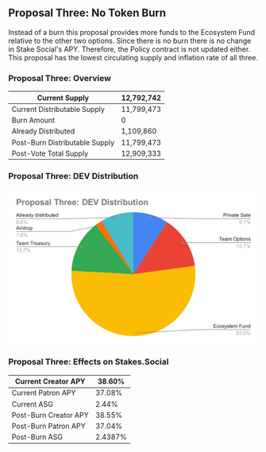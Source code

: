 ## Proposal Three: No Token Burn

Instead of a burn this proposal provides more funds to the Ecosystem Fund relative to the other two options. Since there is no burn there is no change in Stake Social's APY. Therefore, the Policy contract is not updated either. This proposal has the lowest circulating supply and inflation rate of all three.

### Proposal Three: Overview

| Current Supply                 | 12,792,742 |
| ------------------------------ | ---------- |
| Current Distributable Supply   | 11,799,473 |
| Burn Amount                    | 0          |
| Already Distributed            | 1,109,860  |
| Post-Burn Distributable Supply | 11,799,473 |
| Post-Vote Total Supply         | 12,909,333 |

### Proposal Three: DEV Distribution

![Proposal Three: DEV Distribution](https://raw.githubusercontent.com/dev-protocol/stackroom/0cd21bbff927dedbf90b46c38f463ba4bddbb37a/proposal/burn-dev/asset/proposal-three-dev-distribution.svg?sanitize=true)

### Proposal Three: Effects on Stakes.Social

| Current Creator APY   | 38.60%  |
| --------------------- | ------- |
| Current Patron APY    | 37.08%  |
| Current ASG           | 2.44%   |
| Post-Burn Creator APY | 38.55%  |
| Post-Burn Patron APY  | 37.04%  |
| Post-Burn ASG         | 2.4387% |
